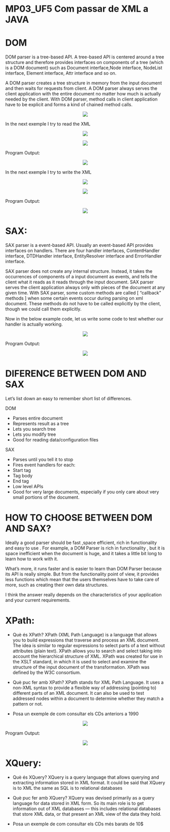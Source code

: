 # MP03_UF5 Com passar de XML a JAVA


# DOM
DOM parser is a tree-based API. A tree-based API is centered around a tree structure and therefore provides interfaces on components of a tree (which is a DOM document) such as Document interface,Node interface, NodeList interface, Element interface, Attr interface and so on.

A DOM parser creates a tree structure in memory from the input document and then waits for requests from client. A DOM parser always serves the client application with the entire document no matter how much is actually needed by the client. With DOM parser, method calls in client application have to be explicit and forms a kind of chained method calls.

 

<p align=center>
<img src=https://user-images.githubusercontent.com/91154202/200001635-86f2316a-2341-4e27-9926-141edbd132fd.png>
</p>
     
In the next exemple I try to read the XML

<p align=center>
<img src=https://user-images.githubusercontent.com/91154202/200190345-70425e83-d489-4946-bf06-a0c6baebaad7.png>
</p>

<p align=center>
<img src=https://user-images.githubusercontent.com/91154202/200190335-eb6a28ac-e0bd-487c-93e4-e4491fc18dbb.png>
</p>

Program Output:
     
<p align=center>
<img src=https://user-images.githubusercontent.com/91154202/200190326-0453c9cc-0d37-49f3-80cf-7f616ae71f79.png>
</p>

In the next exemple I try to write the XML
<p align=center>
<img src=https://user-images.githubusercontent.com/91154202/200190316-9b95226d-69b5-417b-a807-5eb279389d54.png>
</p>
<p align=center>
<img src=https://user-images.githubusercontent.com/91154202/200190309-980aa4bc-ad72-4233-8174-dc91369f6a2c.png>
</p>
Program Output:
<p align=center>
<img src=https://user-images.githubusercontent.com/91154202/200190294-87192d4a-9c55-4b86-9c3e-ed0db2b1b706.png>
</p>

# SAX:

SAX parser is a event-based API. Usually an event-based API provides interfaces on handlers. There are four handler interfaces, ContentHandler interface, DTDHandler interface, EntityResolver interface and ErrorHandler interface.

SAX parser does not create any internal structure. Instead, it takes the occurrences of components of a input document as events, and tells the client what it reads as it reads through the input document. SAX parser serves the client application always only with pieces of the document at any given time. With SAX parser, some custom methods are called [ “callback” methods ] when some certain events occur during parsing on xml document. These methods do not have to be called explicitly by the client, though we could call them explicitly.

Now in the below example code, let us write some code to test whether our handler is actually working.

<p align=center>
<img src=https://user-images.githubusercontent.com/91154202/200005982-f6867a0a-cff6-4eeb-a6d0-98cb584f22d2.png>
</p>

Program Output:
<p align=center>
<img src=https://user-images.githubusercontent.com/91154202/200006674-cbd421f6-4493-4c28-9ad5-e41ae81d4127.png>
</p>



# DIFERENCE BETWEEN DOM AND SAX

Let’s list down an easy to remember short list of differences.

DOM 

- Parses entire document
- Represents result as a tree
- Lets you search tree
- Lets you modify tree
- Good for reading data/configuration files


SAX

- Parses until you tell it to stop
- Fires event handlers for each:
- Start tag
- Tag body
- End tag
- Low level APIs
- Good for very large documents, especially if you only care about very small portions of the document.


# HOW TO CHOOSE BETWEEN DOM AND SAX?

Ideally a good parser should be fast ,space efficient, rich in functionality and easy to use . For example, a DOM Parser is rich in functionality , but it is space inefficient when the document is huge, and it takes a little bit long to learn how to work with it.

What’s more, it runs faster and is easier to learn than DOM Parser because its API is really simple. But from the functionality point of view, it provides less functions which mean that the users themselves have to take care of more, such as creating their own data structures.

I think the answer really depends on the characteristics of your application and your current requirements.

#
#

# XPath:
- Què és XPath?
XPath (XML Path Language) is a language that allows you to build expressions that traverse and process an XML document. The idea is similar to regular expressions to select parts of a text without attributes (plain text). XPath allows you to search and select taking into account the hierarchical structure of XML. XPath was created for use in the XSLT standard, in which it is used to select and examine the structure of the input document of the transformation. XPath was defined by the W3C consortium.



- Què puc fer amb XPath?
XPath stands for XML Path Language. It uses a non-XML syntax to provide a flexible way of addressing (pointing to) different parts of an XML document. It can also be used to test addressed nodes within a document to determine whether they match a pattern or not.


- Posa un exemple de com consultar els CDs anteriors a 1990

<p align=center>
<img src=https://user-images.githubusercontent.com/91154202/200331995-4b88efa4-30de-4f61-bcfe-00838928ab9e.png>
</p>


Program Output:
<p align=center>
<img src=https://user-images.githubusercontent.com/91154202/200332135-38ddcdaa-cbb1-447f-8d02-3a791df52daf.png>
</p>


# XQuery:
- Què és XQuery?
XQuery is a query language that allows querying and extracting information stored in XML format. It could be said that XQuery is to XML the same as SQL is to relational databases

- Què puc fer amb XQuery?
XQuery was devised primarily as a query language for data stored in XML form. So its main role is to get information out of XML databases — this includes relational databases that store XML data, or that present an XML view of the data they hold.

- Posa un exemple de com consultar els CDs més barats de 10$


